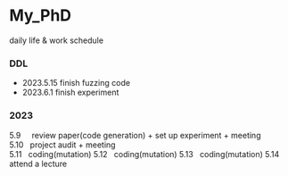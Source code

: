 # My_PhD
daily life &amp; work schedule

### DDL
- 2023.5.15 finish fuzzing code
- 2023.6.1 finish experiment

### 2023
5.9 &nbsp; &nbsp;  review paper(code generation) + set up experiment + meeting\
5.10 &nbsp; project audit + meeting\
5.11 &nbsp; coding(mutation)
5.12 &nbsp; coding(mutation)
5.13 &nbsp; coding(mutation)
5.14 &nbsp; attend a lecture
